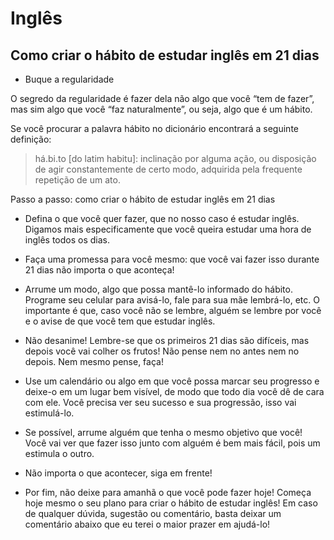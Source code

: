 # Inglês 

## Como criar o hábito de estudar inglês em 21 dias

* Buque a regularidade

O segredo da regularidade é fazer dela não algo que você “tem de fazer”, mas sim algo que você “faz naturalmente”, ou seja, algo que é um hábito.

Se você procurar a palavra hábito no dicionário encontrará a seguinte definição:

> há.bi.to [do latim habitu]: inclinação por alguma ação, ou disposição de agir constantemente de certo modo, adquirida pela frequente repetição de um ato.

Passo a passo: como criar o hábito de estudar inglês em 21 dias

* Defina o que você quer fazer, que no nosso caso é estudar inglês. Digamos mais especificamente que você queira estudar uma hora de inglês todos os dias.

* Faça uma promessa para você mesmo: que você vai fazer isso durante 21 dias não importa o que aconteça!

* Arrume um modo, algo que possa mantê-lo informado do hábito. Programe seu celular para avisá-lo, fale para sua mãe lembrá-lo, etc. O importante é que, caso você não se lembre, alguém se lembre por você e o avise de que você tem que estudar inglês.

* Não desanime! Lembre-se que os primeiros 21 dias são difíceis, mas depois você vai colher os frutos! Não pense nem no antes nem no depois. Nem mesmo pense, faça!

* Use um calendário ou algo em que você possa marcar seu progresso e deixe-o em um lugar bem visível, de modo que todo dia você dê de cara com ele. Você precisa ver seu sucesso e sua progressão, isso vai estimulá-lo.

* Se possível, arrume alguém que tenha o mesmo objetivo que você! Você vai ver que fazer isso junto com alguém é bem mais fácil, pois um estimula o outro.

* Não importa o que acontecer, siga em frente!

* Por fim, não deixe para amanhã o que você pode fazer hoje! Começa hoje mesmo o seu plano para criar o hábito de estudar inglês! Em caso de qualquer dúvida, sugestão ou comentário, basta deixar um comentário abaixo que eu terei o maior prazer em ajudá-lo!